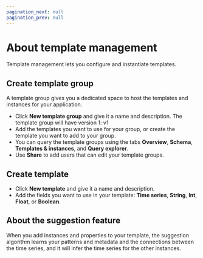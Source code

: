 ```yaml
---
pagination_next: null
pagination_prev: null
---
```


# About template management

Template management lets you configure and instantiate templates.

## Create template group

A template group gives you a dedicated space to host the templates and instances for your application.

- Click **New template group** and give it a name and description. The template group will have version 1: v1
- Add the templates you want to use for your group, or create the template you want to add to your group.
- You can query the template groups using the tabs **Overview**, **Schema**, **Templates & instances**, and **Query explorer**.
- Use **Share** to add users that can edit your template groups.

## Create template

- Click **New template** and give it a name and description.
- Add the fields you want to use in your template: **Time series**, **String**, **Int**, **Float**, or **Boolean**.

## About the suggestion feature

When you add instances and properties to your template, the suggestion algorithm learns your patterns and metadata and the connections between the time series, and it will infer the time series for the other instances.

<!--  ## Example: Create a template to monitor the values from a well

### Find your data

In CDF, find the relevant data that you have stored in Collections.
Navigate the asset to find the time series you need, in this case: bottom hole pressure, reservoir data for the well, and gas flow rate. Store these data in Collections.

### Continue in Notebook

Apply your formula in Jupyter Notebook or your tool of choice.
We are going to look for a reduction in the productivity index.
In the algorithm: the productivity index equals the flow rate divided by the pressure differentiator. Use statistics to reduce the number of results. When you are satisfied with the calculations’ result, write the data back to CDF.

### Create a template in Cognite Data Fusion

To scale this solution, we create the calculations above as a template in Cognite Data Fusion:

- Navigate to Cognite Data Fusion (fusion.cognite.com) and Template management,find the relevant Template group, and then Create template
- Enter a Template ID, Template name, Owner, and a description.
- Add properties: In this example we use _Bottom hole pressure_. Give it a descriptive name, and select type: **Time series**. All the following properties we add are type **Time series**:

* _Reservoir pressure_
* _Gas flow rate_
* _Productivity index_
* _Risk score_

- Click **Create** to save the gas well template <!-- Create? or Save>
- Next step is to add **Instances** to this template:
  Click **Add instance** and find your gas well in the asset hierarchy list.**Add** it to the template.
  Select the time series in the properties for your gas well and **add** them to your instance:

* Bottom hole pressure time series
* Reservoir pressure time series
* Gas flow rate time series
* Productivity index

You can also use an algorithm to populate the time series to the instance. And you can bulk add instances so the template can become a large matrix.
Click **Add instance** to add more wells to your template.

<!--### About the suggestion feature

When you add instances and properties to your template, the suggestion algorithm learns your patterns and metadata and the connections between the time series, and it will infer the time series for the other instances.

When you have added several instances, in this example, gas wells, the suggestion feature will propose more time series candidates to your template. Click on the candidates to see if you want to verify them to your template. Click **Select** and then **Commit** to add them to your template.

### Use the template in Jupyter Notebook

You can now run your template in Jupyter Notebook, do the calculations and store the output.
Each template almost becomes its own API with a set of methods and querying capabilities.
Now you can execute the algorithm in Notebook, and it fetches the computations and
runs the algorithm for each well.

### Looking at the output

You can use Grafana to create a dashboard to view the output of the wells' health score. Grafana will query the gas well template to create a visual presentation of the results.

### Set up a schedule to run the template

Use Cognite Functions to set up schedules to run your template.

### Set up data quality monitoring

Use the data quality monitoring functionality in CDF to monitor the data in the time series you use in your template. Set threshold values and create rules for when you import new data. -->

